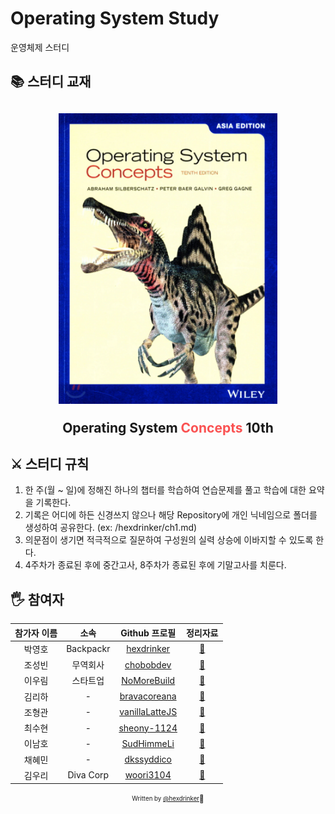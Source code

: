 # Operating System Study

운영체제 스터디

## 📚 스터디 교재

<h2 align="center">
  <img src="book.png" alt="Operating System Concepts 10th" width="350">
  <p>Operating System <span style="color: #fa5252;">Concepts</span> 10th</p>
</h2>

## ⚔️ 스터디 규칙

1. 한 주(월 ~ 일)에 정해진 하나의 챕터를 학습하여 연습문제를 풀고 학습에 대한 요약을 기록한다.
2. 기록은 어디에 하든 신경쓰지 않으나 해당 Repository에 개인 닉네임으로 폴더를 생성하여 공유한다. (ex: /hexdrinker/ch1.md)
3. 의문점이 생기면 적극적으로 질문하여 구성원의 실력 상승에 이바지할 수 있도록 한다.
4. 4주차가 종료된 후에 중간고사, 8주차가 종료된 후에 기말고사를 치룬다.

## 🖐 참여자

| 참가자 이름 |   소속    |                  Github 프로필                  |              정리자료              |
| :---------: | :-------: | :---------------------------------------------: | :--------------------------------: |
|   박영호    | Backpackr |   [hexdrinker](https://github.com/hexdrinker)   |   [:link:](hexdrinker/README.md)   |
|   조성빈    | 무역회사  |    [chobobdev](https://github.com/chobobdev)    |   [:link:](chobobdev/README.md)    |
|   이우림    | 스타트업  |  [NoMoreBuild](https://github.com/NoMoreBuild)  |  [:link:](nomorebuild/README.md)   |
|   김리하    |     -     | [bravacoreana](https://github.com/bravacoreana) |  [:link:](bravacoreana/README.md)  |
|   조형관    |     -     |  [vanillaLatteJS](https://github.com/devgony)   | [:link:](vanillaLatteJS/README.md) |
|   최수현    |     -     |  [sheony-1124](https://github.com/sheony-1124)  |  [:link:](sheony-1124/README.md)   |
|   이남호    |     -     | [SudHimmeLi](https://www.github.com/sudhimmeli) |   [:link:](sudhimmeli/README.md)   |
|   채혜민    |     -     |   [dkssyddico](https://github.com/dkssyddico)   |   [:link:](dkssyddico/README.md)   |
|   김우리    | Diva Corp |   [woori3104](https://github.com/woori3104)   |   [:link:](woori3104/README.md)   |
<div align="center">

<sub><sup>Written by <a href="https://github.com/hexdrinker">@hexdrinker</a></sup></sub><small>🍔</small>

</div>
